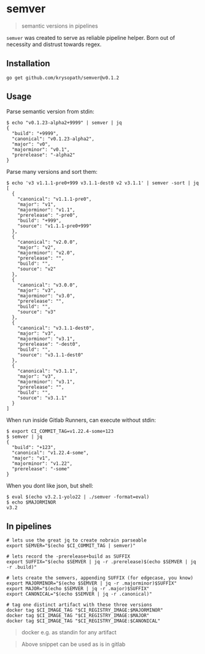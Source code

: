 # semver

> semantic versions in pipelines


`semver` was created to serve as reliable pipeline helper. Born out of
necessity and distrust towards regex.


## Installation

```
go get github.com/krysopath/semver@v0.1.2
```

## Usage

Parse semantic version from stdin:
```
$ echo "v0.1.23-alpha2+9999" | semver | jq
{
  "build": "+9999",
  "canonical": "v0.1.23-alpha2",
  "major": "v0",
  "majorminor": "v0.1",
  "prerelease": "-alpha2"
}
```

Parse many versions and sort them:
```
$ echo 'v3 v1.1.1-pre0+999 v3.1.1-dest0 v2 v3.1.1' | semver -sort | jq
[
  {
    "canonical": "v1.1.1-pre0",
    "major": "v1",
    "majorminor": "v1.1",
    "prerelease": "-pre0",
    "build": "+999",
    "source": "v1.1.1-pre0+999"
  },
  {
    "canonical": "v2.0.0",
    "major": "v2",
    "majorminor": "v2.0",
    "prerelease": "",
    "build": "",
    "source": "v2"
  },
  {
    "canonical": "v3.0.0",
    "major": "v3",
    "majorminor": "v3.0",
    "prerelease": "",
    "build": "",
    "source": "v3"
  },
  {
    "canonical": "v3.1.1-dest0",
    "major": "v3",
    "majorminor": "v3.1",
    "prerelease": "-dest0",
    "build": "",
    "source": "v3.1.1-dest0"
  },
  {
    "canonical": "v3.1.1",
    "major": "v3",
    "majorminor": "v3.1",
    "prerelease": "",
    "build": "",
    "source": "v3.1.1"
  }
]
```

When run inside Gitlab Runners, can execute without stdin:
```
$ export CI_COMMIT_TAG=v1.22.4-some+123
$ semver | jq
{
  "build": "+123",
  "canonical": "v1.22.4-some",
  "major": "v1",
  "majorminor": "v1.22",
  "prerelease": "-some"
}
```

When you dont like json, but shell:
```
$ eval $(echo v3.2.1-yolo22 | ./semver -format=eval)
$ echo $MAJORMINOR
v3.2
```


## In pipelines

```
# lets use the great jq to create nobrain parseable 
export SEMVER="$(echo $CI_COMMIT_TAG | semver)"

# lets record the -prerelease+build as SUFFIX
export SUFFIX="$(echo $SEMVER | jq -r .prerelease)$(echo $SEMVER | jq -r .build)"

# lets create the semvers, appending SUFFIX (for edgecase, you know)
export MAJORMINOR="$(echo $SEMVER | jq -r .majorminor)$SUFFIX"
export MAJOR="$(echo $SEMVER | jq -r .major)$SUFFIX"
export CANONICAL="$(echo $SEMVER | jq -r .canonical)"

# tag one distinct artifact with these three versions
docker tag $CI_IMAGE_TAG "$CI_REGISTRY_IMAGE:$MAJORMINOR"
docker tag $CI_IMAGE_TAG "$CI_REGISTRY_IMAGE:$MAJOR"
docker tag $CI_IMAGE_TAG "$CI_REGISTRY_IMAGE:$CANONICAL"
```

> docker e.g. as standin for any artifact


> Above snippet can be used as is in gitlab
